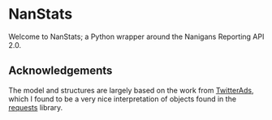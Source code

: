 # NanStats

Welcome to NanStats; a Python wrapper around the Nanigans Reporting API 2.0. 

## Acknowledgements

The model and structures are largely based on the work from [TwitterAds](https://github.com/essence-tech/twitter-ads-api), which I found to be a very nice interpretation of objects found in the [requests](http://docs.python-requests.org/en/latest/) library. 




